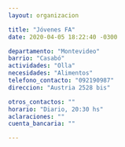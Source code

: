 ```yaml
---
layout: organizacion

title: "Jóvenes FA"
date: 2020-04-05 18:22:40 -0300

departamento: "Montevideo"
barrio: "Casabó"
actividades: "Olla"
necesidades: "Alimentos"
telefono_contacto: "092190987"
direccion: "Austria 2528 bis"

otros_contactos: ""
horario: "Diario, 20:30 hs"
aclaraciones: ""
cuenta_bancaria: ""

---
```

